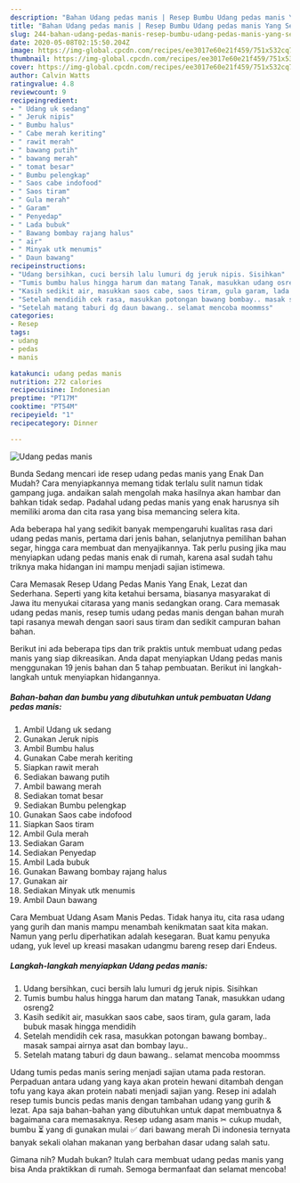 ```yaml
---
description: "Bahan Udang pedas manis | Resep Bumbu Udang pedas manis Yang Sempurna"
title: "Bahan Udang pedas manis | Resep Bumbu Udang pedas manis Yang Sempurna"
slug: 244-bahan-udang-pedas-manis-resep-bumbu-udang-pedas-manis-yang-sempurna
date: 2020-05-08T02:15:50.204Z
image: https://img-global.cpcdn.com/recipes/ee3017e60e21f459/751x532cq70/udang-pedas-manis-foto-resep-utama.jpg
thumbnail: https://img-global.cpcdn.com/recipes/ee3017e60e21f459/751x532cq70/udang-pedas-manis-foto-resep-utama.jpg
cover: https://img-global.cpcdn.com/recipes/ee3017e60e21f459/751x532cq70/udang-pedas-manis-foto-resep-utama.jpg
author: Calvin Watts
ratingvalue: 4.8
reviewcount: 9
recipeingredient:
- " Udang uk sedang"
- " Jeruk nipis"
- " Bumbu halus"
- " Cabe merah keriting"
- " rawit merah"
- " bawang putih"
- " bawang merah"
- " tomat besar"
- " Bumbu pelengkap"
- " Saos cabe indofood"
- " Saos tiram"
- " Gula merah"
- " Garam"
- " Penyedap"
- " Lada bubuk"
- " Bawang bombay rajang halus"
- " air"
- " Minyak utk menumis"
- " Daun bawang"
recipeinstructions:
- "Udang bersihkan, cuci bersih lalu lumuri dg jeruk nipis. Sisihkan"
- "Tumis bumbu halus hingga harum dan matang Tanak, masukkan udang osreng2"
- "Kasih sedikit air, masukkan saos cabe, saos tiram, gula garam, lada bubuk masak hingga mendidih"
- "Setelah mendidih cek rasa, masukkan potongan bawang bombay.. masak sampai airnya asat dan bombay layu.."
- "Setelah matang taburi dg daun bawang.. selamat mencoba moommss"
categories:
- Resep
tags:
- udang
- pedas
- manis

katakunci: udang pedas manis 
nutrition: 272 calories
recipecuisine: Indonesian
preptime: "PT17M"
cooktime: "PT54M"
recipeyield: "1"
recipecategory: Dinner

---
```



![Udang pedas manis](https://img-global.cpcdn.com/recipes/ee3017e60e21f459/751x532cq70/udang-pedas-manis-foto-resep-utama.jpg)

Bunda Sedang mencari ide resep udang pedas manis yang Enak Dan Mudah? Cara menyiapkannya memang tidak terlalu sulit namun tidak gampang juga. andaikan salah mengolah maka hasilnya akan hambar dan bahkan tidak sedap. Padahal udang pedas manis yang enak harusnya sih memiliki aroma dan cita rasa yang bisa memancing selera kita.

Ada beberapa hal yang sedikit banyak mempengaruhi kualitas rasa dari udang pedas manis, pertama dari jenis bahan, selanjutnya pemilihan bahan segar, hingga cara membuat dan menyajikannya. Tak perlu pusing jika mau menyiapkan udang pedas manis enak di rumah, karena asal sudah tahu triknya maka hidangan ini mampu menjadi sajian istimewa.

Cara Memasak Resep Udang Pedas Manis Yang Enak, Lezat dan Sederhana. Seperti yang kita ketahui bersama, biasanya masyarakat di Jawa itu menyukai citarasa yang manis sedangkan orang. Cara memasak udang pedas manis, resep tumis udang pedas manis dengan bahan murah tapi rasanya mewah dengan saori saus tiram dan sedikit campuran bahan bahan.


Berikut ini ada beberapa tips dan trik praktis untuk membuat udang pedas manis yang siap dikreasikan. Anda dapat menyiapkan Udang pedas manis menggunakan 19 jenis bahan dan 5 tahap pembuatan. Berikut ini langkah-langkah untuk menyiapkan hidangannya.

<!--inarticleads1-->

##### Bahan-bahan dan bumbu yang dibutuhkan untuk pembuatan Udang pedas manis:

1. Ambil  Udang uk sedang
1. Gunakan  Jeruk nipis
1. Ambil  Bumbu halus
1. Gunakan  Cabe merah keriting
1. Siapkan  rawit merah
1. Sediakan  bawang putih
1. Ambil  bawang merah
1. Sediakan  tomat besar
1. Sediakan  Bumbu pelengkap
1. Gunakan  Saos cabe indofood
1. Siapkan  Saos tiram
1. Ambil  Gula merah
1. Sediakan  Garam
1. Sediakan  Penyedap
1. Ambil  Lada bubuk
1. Gunakan  Bawang bombay rajang halus
1. Gunakan  air
1. Sediakan  Minyak utk menumis
1. Ambil  Daun bawang


Cara Membuat Udang Asam Manis Pedas. Tidak hanya itu, cita rasa udang yang gurih dan manis mampu menambah kenikmatan saat kita makan. Namun yang perlu diperhatikan adalah kesegaran. Buat kamu penyuka udang, yuk level up kreasi masakan udangmu bareng resep dari Endeus. 

<!--inarticleads2-->

##### Langkah-langkah menyiapkan Udang pedas manis:

1. Udang bersihkan, cuci bersih lalu lumuri dg jeruk nipis. Sisihkan
1. Tumis bumbu halus hingga harum dan matang Tanak, masukkan udang osreng2
1. Kasih sedikit air, masukkan saos cabe, saos tiram, gula garam, lada bubuk masak hingga mendidih
1. Setelah mendidih cek rasa, masukkan potongan bawang bombay.. masak sampai airnya asat dan bombay layu..
1. Setelah matang taburi dg daun bawang.. selamat mencoba moommss


Udang tumis pedas manis sering menjadi sajian utama pada restoran. Perpaduan antara udang yang kaya akan protein hewani ditambah dengan tofu yang kaya akan protein nabati menjadi sajian yang. Resep ini adalah resep tumis buncis pedas manis dengan tambahan udang yang gurih &amp; lezat. Apa saja bahan-bahan yang dibutuhkan untuk dapat membuatnya &amp; bagaimana cara memasaknya. Resep udang asam manis ✂ cukup mudah, bumbu ⏳ yang di gunakan mulai ✅ dari bawang merah Di indonesia ternyata banyak sekali olahan makanan yang berbahan dasar udang salah satu. 

Gimana nih? Mudah bukan? Itulah cara membuat udang pedas manis yang bisa Anda praktikkan di rumah. Semoga bermanfaat dan selamat mencoba!
